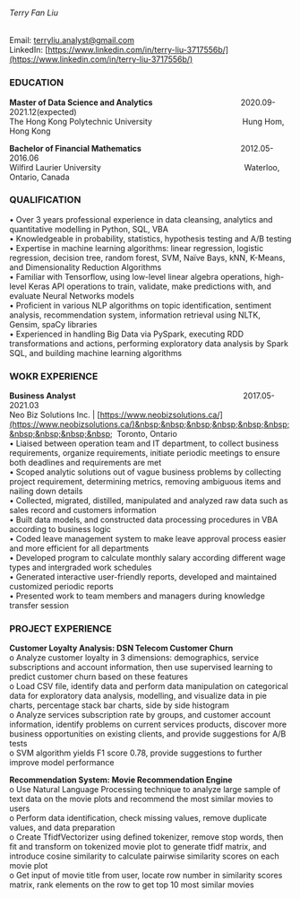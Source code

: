 ######   Terry Fan Liu
Email: terryliu.analyst@gmail.com  
LinkedIn: [https://www.linkedin.com/in/terry-liu-3717556b/](https://www.linkedin.com/in/terry-liu-3717556b/)

### EDUCATION  
**Master of Data Science and Analytics**&nbsp;&nbsp;&nbsp;&nbsp;&nbsp;&nbsp;&nbsp;&nbsp;&nbsp;&nbsp;&nbsp;&nbsp;&nbsp;&nbsp;&nbsp;&nbsp;&nbsp;&nbsp;&nbsp;&nbsp;&nbsp;&nbsp;&nbsp;&nbsp;&nbsp;&nbsp;&nbsp;&nbsp;&nbsp;&nbsp;&nbsp;&nbsp;&nbsp;&nbsp;&nbsp;&nbsp;&nbsp;&nbsp;&nbsp;&nbsp;2020.09-2021.12(expected)  
The Hong Kong Polytechnic University&nbsp;&nbsp;&nbsp;&nbsp;&nbsp;&nbsp;&nbsp;&nbsp;&nbsp;&nbsp;&nbsp;&nbsp;&nbsp;&nbsp;&nbsp;&nbsp;&nbsp;&nbsp;&nbsp;&nbsp;&nbsp;&nbsp;&nbsp;&nbsp;&nbsp;&nbsp;&nbsp;&nbsp;&nbsp;&nbsp;&nbsp;&nbsp;&nbsp;&nbsp;&nbsp;&nbsp;&nbsp;&nbsp;&nbsp;&nbsp;&nbsp;Hung Hom, Hong Kong  

**Bachelor of Financial Mathematics**&nbsp;&nbsp;&nbsp;&nbsp;&nbsp;&nbsp;&nbsp;&nbsp;&nbsp;&nbsp;&nbsp;&nbsp;&nbsp;&nbsp;&nbsp;&nbsp;&nbsp;&nbsp;&nbsp;&nbsp;&nbsp;&nbsp;&nbsp;&nbsp;&nbsp;&nbsp;&nbsp;&nbsp;&nbsp;&nbsp;&nbsp;&nbsp;&nbsp;&nbsp;&nbsp;&nbsp;&nbsp;&nbsp;&nbsp;&nbsp;&nbsp;&nbsp;&nbsp;&nbsp;&nbsp;2012.05-2016.06  
Wilfird Laurier University&nbsp;&nbsp;&nbsp;&nbsp;&nbsp;&nbsp;&nbsp;&nbsp;&nbsp;&nbsp;&nbsp;&nbsp;&nbsp;&nbsp;&nbsp;&nbsp;&nbsp;&nbsp;&nbsp;&nbsp;&nbsp;&nbsp;&nbsp;&nbsp;&nbsp;&nbsp;&nbsp;&nbsp;&nbsp;&nbsp;&nbsp;&nbsp;&nbsp;&nbsp;&nbsp;&nbsp;&nbsp;&nbsp;&nbsp;&nbsp;&nbsp;&nbsp;&nbsp;&nbsp;&nbsp;&nbsp;&nbsp;&nbsp;&nbsp;&nbsp;&nbsp;&nbsp;&nbsp;&nbsp;&nbsp;&nbsp;&nbsp;&nbsp;&nbsp;&nbsp;&nbsp;&nbsp;&nbsp;&nbsp;&nbsp;Waterloo, Ontario, Canada  


### QUALIFICATION  
•	Over 3 years professional experience in data cleansing, analytics and quantitative modelling in Python, SQL, VBA  
•	Knowledgeable in probability, statistics, hypothesis testing and A/B testing  
•	Expertise in machine learning algorithms: linear regression, logistic regression, decision tree, random forest, SVM, Naïve Bays, kNN, K-Means, and Dimensionality Reduction Algorithms  
•	Familiar with Tensorflow, using low-level linear algebra operations, high-level Keras API operations to train, validate, make predictions with, and evaluate Neural Networks models  
•	Proficient in various NLP algorithms on topic identification, sentiment analysis, recommendation system, information retrieval using NLTK, Gensim, spaCy libraries  
•	Experienced in handling Big Data via PySpark, executing RDD transformations and actions, performing exploratory data analysis by Spark SQL, and building machine learning algorithms  



### WOKR EXPERIENCE  
**Business Analyst**&nbsp;&nbsp;&nbsp;&nbsp;&nbsp;&nbsp;&nbsp;&nbsp;&nbsp;&nbsp;&nbsp;&nbsp;&nbsp;&nbsp;&nbsp;&nbsp;&nbsp;&nbsp;&nbsp;&nbsp;&nbsp;&nbsp;&nbsp;&nbsp;&nbsp;&nbsp;&nbsp;&nbsp;&nbsp;&nbsp;&nbsp;&nbsp;&nbsp;&nbsp;&nbsp;&nbsp;&nbsp;&nbsp;&nbsp;&nbsp;&nbsp;&nbsp;&nbsp;&nbsp;&nbsp;&nbsp;&nbsp;&nbsp;&nbsp;&nbsp;&nbsp;&nbsp;&nbsp;&nbsp;&nbsp;&nbsp;&nbsp;&nbsp;&nbsp;&nbsp;&nbsp;&nbsp;&nbsp;&nbsp;&nbsp;&nbsp;&nbsp;&nbsp;&nbsp;&nbsp;&nbsp;&nbsp;&nbsp;&nbsp;&nbsp;&nbsp;2017.05-2021.03  
Neo Biz Solutions Inc. | [https://www.neobizsolutions.ca/](https://www.neobizsolutions.ca/)&nbsp;&nbsp;&nbsp;&nbsp;&nbsp;&nbsp;&nbsp;&nbsp;&nbsp;&nbsp;&nbsp;
Toronto, Ontario  
•	Liaised between operation team and IT department, to collect business requirements, organize requirements, initiate periodic meetings to ensure both deadlines and requirements are met  
•	Scoped analytic solutions out of vague business problems by collecting project requirement, determining metrics, removing ambiguous items and nailing down details  
•	Collected, migrated, distilled, manipulated and analyzed raw data such as sales record and customers information  
•	Built data models, and constructed data processing procedures in VBA according to business logic  
•	Coded leave management system to make leave approval process easier and more efficient for all departments  
•	Developed program to calculate monthly salary according different wage types and intergraded work schedules  
•	Generated interactive user-friendly reports, developed and maintained customized periodic reports  
•	Presented work to team members and managers during knowledge transfer session  



### PROJECT EXPERIENCE  
**Customer Loyalty Analysis: DSN Telecom Customer Churn**  
o	Analyze customer loyalty in 3 dimensions: demographics, service subscriptions and account information, then use supervised learning to predict customer churn based on these features  
o	Load CSV file, identify data and perform data manipulation on categorical data for exploratory data analysis, modelling, and visualize data in pie charts, percentage stack bar charts, side by side histogram  
o	Analyze services subscription rate by groups, and customer account information, identify problems on current services products, discover more business opportunities on existing clients, and provide suggestions for A/B tests  
o	SVM algorithm yields F1 score 0.78, provide suggestions to further improve model performance  

**Recommendation System: Movie Recommendation Engine**  
o	Use Natural Language Processing technique to analyze large sample of text data on the movie plots and recommend the most similar movies to users  
o	Perform data identification, check missing values, remove duplicate values, and data preparation  
o	Create TfidfVectorizer using defined tokenizer, remove stop words, then fit and transform on tokenized movie plot to generate tfidf matrix, and introduce cosine similarity to calculate pairwise similarity scores on each movie plot  
o	Get input of movie title from user, locate row number in similarity scores matrix, rank elements on the row to get top 10 most similar movies  

